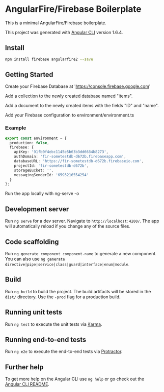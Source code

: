 # AngularFire/Firebase Boilerplate

This is a minimal AngularFire/Firebase boilerplate.

This project was generated with [Angular CLI](https://github.com/angular/angular-cli) version 1.6.4.


## Install

```bash
npm install firebase angularfire2 --save
```

## Getting Started

Create your Firebase Database at 'https://console.firebase.google.com'

Add a collection to the newly created database named "items".

Add a document to the newly created items with the fields "ID" and "name".

Add your Firebase configuration to environment/environment.ts

### Example

```ts
export const environment = {
  production: false,
  firebase: {
    apiKey: '01fb0f4ebc1145e5b63b3dd6684b8273',
    authDomain: 'fir-sometestdb-d672b.firebaseapp.com',
    databaseURL: 'https://fir-sometestdb-d672b.firebaseio.com',
    projectId: 'fir-sometestdb-d672b',
    storageBucket: '',
    messagingSenderId: '6593216554254'
  }
};
```
Run the app locally with ng-serve -o

## Development server

Run `ng serve` for a dev server. Navigate to `http://localhost:4200/`. The app will automatically reload if you change any of the source files.

## Code scaffolding

Run `ng generate component component-name` to generate a new component. You can also use `ng generate directive|pipe|service|class|guard|interface|enum|module`.

## Build

Run `ng build` to build the project. The build artifacts will be stored in the `dist/` directory. Use the `-prod` flag for a production build.

## Running unit tests

Run `ng test` to execute the unit tests via [Karma](https://karma-runner.github.io).

## Running end-to-end tests

Run `ng e2e` to execute the end-to-end tests via [Protractor](http://www.protractortest.org/).

## Further help

To get more help on the Angular CLI use `ng help` or go check out the [Angular CLI README](https://github.com/angular/angular-cli/blob/master/README.md).
